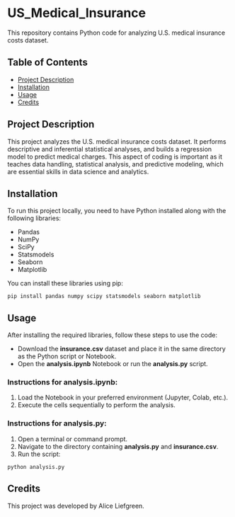 <h1>US_Medical_Insurance</h1>
<p>This repository contains Python code for analyzing U.S. medical insurance costs dataset.</p>

<h2>Table of Contents</h2>
<ul>
    <li><a href="#project-description">Project Description</a></li>
    <li><a href="#installation">Installation</a></li>
    <li><a href="#usage">Usage</a></li>
    <li><a href="#credits">Credits</a></li>
</ul>

<h2 id="project-description">Project Description</h2>
<p>This project analyzes the U.S. medical insurance costs dataset. It performs descriptive and inferential statistical analyses, and builds a regression model to predict medical charges. This aspect of coding is important as it teaches data handling, statistical analysis, and predictive modeling, which are essential skills in data science and analytics.</p>

<h2 id="installation">Installation</h2>
<p>To run this project locally, you need to have Python installed along with the following libraries:</p>
<ul>
    <li>Pandas</li>
    <li>NumPy</li>
    <li>SciPy</li>
    <li>Statsmodels</li>
    <li>Seaborn</li>
    <li>Matplotlib</li>
</ul>
<p>You can install these libraries using pip:</p>
<pre><code>pip install pandas numpy scipy statsmodels seaborn matplotlib</code></pre>

<h2 id="usage">Usage</h2>
<p>After installing the required libraries, follow these steps to use the code:</p>
<ul>
    <li>Download the <b>insurance.csv</b> dataset and place it in the same directory as the Python script or Notebook.</li>
    <li>Open the <b>analysis.ipynb</b> Notebook or run the <b>analysis.py</b> script.</li>
</ul>

<h3>Instructions for <b>analysis.ipynb</b>:</h3>
<ol>
    <li>Load the Notebook in your preferred environment (Jupyter, Colab, etc.).</li>
    <li>Execute the cells sequentially to perform the analysis.</li>
</ol>

<h3>Instructions for <b>analysis.py</b>:</h3>
<ol>
    <li>Open a terminal or command prompt.</li>
    <li>Navigate to the directory containing <b>analysis.py</b> and <b>insurance.csv</b>.</li>
    <li>Run the script:</li>
</ol>
<pre><code>python analysis.py</code></pre>


<h2 id="credits">Credits</h2>
<p>This project was developed by Alice Liefgreen.</p>


</body>
</html>

